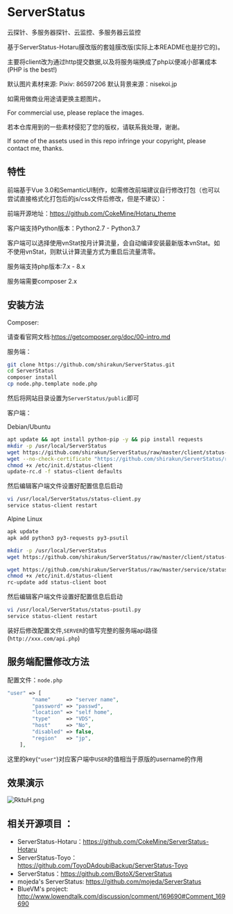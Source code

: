 # ServerStatus
云探针、多服务器探针、云监控、多服务器云监控

基于ServerStatus-Hotaru膜改版的套娃膜改版(实际上本README也是抄它的)。

主要将client改为通过http提交数据,以及将服务端换成了php以便减小部署成本(PHP is the best!)

默认图片素材来源: Pixiv:  86597206 默认背景来源：nisekoi.jp

如需用做商业用途请更换主题图片。

For commercial use, please replace the images.

若本仓库用到的一些素材侵犯了您的版权，请联系我处理，谢谢。

If some of the assets used in this repo infringe your copyright, please contact me, thanks.

## 特性

前端基于Vue 3.0和SemanticUI制作，如需修改前端建议自行修改打包（也可以尝试直接格式化打包后的js/css文件后修改，但是不建议）：

前端开源地址：https://github.com/CokeMine/Hotaru_theme

客户端支持Python版本：Python2.7 - Python3.7

客户端可以选择使用vnStat按月计算流量，会自动编译安装最新版本vnStat。如不使用vnStat，则默认计算流量方式为重启后流量清零。

服务端支持php版本:7.x - 8.x

服务端需要composer 2.x


## 安装方法

Composer:

请查看官网文档:https://getcomposer.org/doc/00-intro.md

服务端：

```bash
git clone https://github.com/shirakun/ServerStatus.git
cd ServerStatus
composer install
cp node.php.template node.php

```

然后将网站目录设置为`ServerStatus/public`即可

客户端：

Debian/Ubuntu

```bash
apt update && apt install python-pip -y && pip install requests
mkdir -p /usr/local/ServerStatus
wget https://github.com/shirakun/ServerStatus/raw/master/client/status-client.py -O /usr/local/ServerStatus/status-client.py
wget --no-check-certificate "https://github.com/shirakun/ServerStatus/raw/master/service/status-client.debian" -O /etc/init.d/status-client
chmod +x /etc/init.d/status-client
update-rc.d -f status-client defaults
```

然后编辑客户端文件设置好配置信息后启动

```bash
vi /usr/local/ServerStatus/status-client.py
service status-client restart
```

Alpine Linux

```bash
apk update
apk add python3 py3-requests py3-psutil

mkdir -p /usr/local/ServerStatus
wget https://github.com/shirakun/ServerStatus/raw/master/client/status-psutil.py -O /usr/local/ServerStatus/status-psutil.py

wget https://github.com/shirakun/ServerStatus/raw/master/service/status-client.alpine -O /etc/init.d/status-client
chmod +x /etc/init.d/status-client
rc-update add status-client boot
```

然后编辑客户端文件设置好配置信息后启动

```bash
vi /usr/local/ServerStatus/status-psutil.py
service status-client restart
```

装好后修改配置文件,`SERVER`的值写完整的服务端api路径(`http://xxx.com/api.php`)

## 服务端配置修改方法

配置文件：`node.php`

```php
"user" => [
        "name"     => "server name",
        "password" => "passwd",
        "location" => "self home",
        "type"     => "VDS",
        "host"     => "No",
        "disabled" => false,
        "region"   => "jp",
    ],
```

这里的key(`"user"`)对应客户端中`USER`的值相当于原版的username的作用

## 效果演示

![RktuH.png](https://img.ams1.imgbed.xyz/2021/02/04/1nfJF.png)

## 相关开源项目 ： 
* ServerStatus-Hotaru：https://github.com/CokeMine/ServerStatus-Hotaru
* ServerStatus-Toyo：https://github.com/ToyoDAdoubiBackup/ServerStatus-Toyo
* ServerStatus：https://github.com/BotoX/ServerStatus
* mojeda's ServerStatus: https://github.com/mojeda/ServerStatus
* BlueVM's project: http://www.lowendtalk.com/discussion/comment/169690#Comment_169690